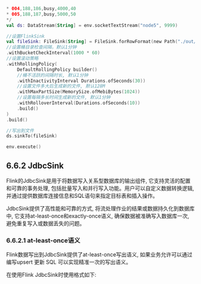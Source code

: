 ```kotlin
* 004,188,186,busy,4000,40
* 005,188,187,busy,5000,50
*/
val ds: DataStream(String] = env.socketTextStream("node5", 9999)

//设置FlinkSink
val fileSink: FileSink(String] = FileSink.forRowFormat(new Path("./out/scala-file-out"), new SimpleStringEncoder{}
//设置桶目录检查间隔，默认1分钟
.withBucketCheckInterval(1000 * 60)
//设置滚动策略
.withRollingPolicy(
    DefaultRollingPolicy builder()
    //桶不活跃的间隔时长, 默认1分钟
    .withInactivityInterval Durations.ofSeconds(30))
    //设置文件多大后生成新的文件, 默认128M
    .withMaxPartSize(MemorySize.ofMebiBytes(1024))
    //设置每隔多长时间生成新的文件, 默认1分钟
    .withRolloverInterval(Durations.ofSeconds(10))
    .build()
)
.build()

//写出到文件
ds.sinkTo(fileSink)

env.execute()
```

## 6.6.2 JdbcSink

Flink的JdbcSink是用于将数据写入关系型数据库的输出组件, 它支持灵活的配置和可靠的事务处理, 包括批量写入和并行写入功能。用户可以自定义数据转换逻辑, 并通过提供数据库连接信息和SQL语句来指定目标表和插入操作。

JdbcSink提供了高性能和可靠的方式, 将流处理作业的结果或数据持久化到数据库中, 它支持at-least-once和exactly-once语义, 确保数据被准确写入数据库一次, 避免重复写入或数据丢失的问题。

### 6.6.2.1 at-least-once语义

Flink数据写出到JdbcSink提供了at-least-once写出语义, 如果业务允许可以通过编写upsert 更新 SQL 可以实现精准一次的写出语义。

在使用Flink JdbcSink时使用格式如下: